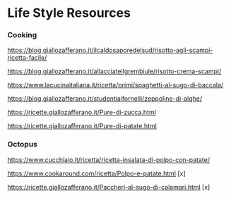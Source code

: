 # Life Style Resources

### Cooking

https://blog.giallozafferano.it/ilcaldosaporedelsud/risotto-agli-scampi-ricetta-facile/

https://blog.giallozafferano.it/allacciateilgrembiule/risotto-crema-scampi/

https://www.lacucinaitaliana.it/ricetta/primi/spaghetti-al-sugo-di-baccala/

https://blog.giallozafferano.it/studentiaifornelli/zeppoline-di-alghe/

https://ricette.giallozafferano.it/Pure-di-zucca.html

https://ricette.giallozafferano.it/Pure-di-patate.html

### Octopus

https://www.cucchiaio.it/ricetta/ricetta-insalata-di-polpo-con-patate/

https://www.cookaround.com/ricetta/Polpo-e-patate.html [x]

https://ricette.giallozafferano.it/Paccheri-al-sugo-di-calamari.html [x]